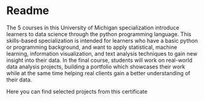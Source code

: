 # Readme
The 5 courses in this University of Michigan specialization
introduce learners to data science through the python
programming language. This skills-based specialization is
intended for learners who have a basic python or programming
background, and want to apply statistical, machine learning,
information visualization, and text analysis techniques to gain new
insight into their data. In the final course, students will work on
real-world data analysis projects, building a portfolio which
showcases their work while at the same time helping real clients
gain a better understanding of their data.

Here you can find selected projects from this certificate
